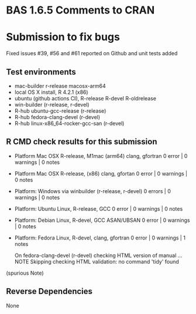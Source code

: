 # BAS 1.6.5 Comments to CRAN

# Submission to fix bugs 


Fixed issues #39, #56 and #61 reported on Github
and unit tests added


## Test environments

- mac-builder r-release  macosx-arm64 
- local OS X install, R 4.2.1 (x86)
- ubuntu  (github actions CI), R-release R-devel R-oldrelease
- win-builder (r-release, r-devel)
- R-hub ubuntu-gcc-release (r-release)
- R-hub fedora-clang-devel (r-devel)
- R-hub linux-x86_64-rocker-gcc-san (r-devel)


## R CMD check results for this submission

* Platform Mac OSX R-release, M1mac (arm64) clang, gfortran  0 error | 0 warnings | 0 notes

* Platform Mac OSX R-release, (x86) clang, gfortan 0 error | 0 warnings | 0 notes 

* Platform:   Windows via  winbuilder (r-release, r-devel)  0 errors | 0 warnings  | 0 notes   

* Platform:   Ubuntu Linux, R-release, GCC  0 error | 0 warnings | 0 notes  

* Platform:   Debian Linux, R-devel, GCC ASAN/UBSAN  0 error | 0 warnings | 0 notes  

* Platform:   Fedora Linux, R-devel, clang, gfortran  0 error | 0 warnings | 1 notes  
 
  On fedora-clang-devel (r-devel)
  checking HTML version of manual ... NOTE
  Skipping checking HTML validation: no command 'tidy' found
 
(spurious Note)


## Reverse Dependencies

 
None

